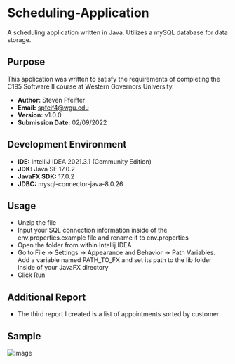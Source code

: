 # Scheduling-Application
A scheduling application written in Java. Utilizes a mySQL database for data storage.

## Purpose
This application was written to satisfy the requirements of completing the C195 Software II course at Western Governors University.
- **Author:** Steven Pfeiffer
- **Email:** spfeif4@wgu.edu
- **Version:** v1.0.0
- **Submission Date:** 02/09/2022

## Development Environment
- **IDE:** IntelliJ IDEA 2021.3.1 (Community Edition)
- **JDK:** Java SE 17.0.2
- **JavaFX SDK:** 17.0.2
- **JDBC:** mysql-connector-java-8.0.26

## Usage
- Unzip the file
- Input your SQL connection information inside of the env.properties.example file and rename it to env.properties
- Open the folder from within Intellij IDEA
- Go to File -> Settings -> Appearance and Behavior -> Path Variables. Add a variable named PATH_TO_FX and set its path to the lib folder inside of your JavaFX directory
- Click Run

## Additional Report
- The third report I created is a list of appointments sorted by customer

## Sample
![image](https://i.imgur.com/wQOtPmk.gif)
